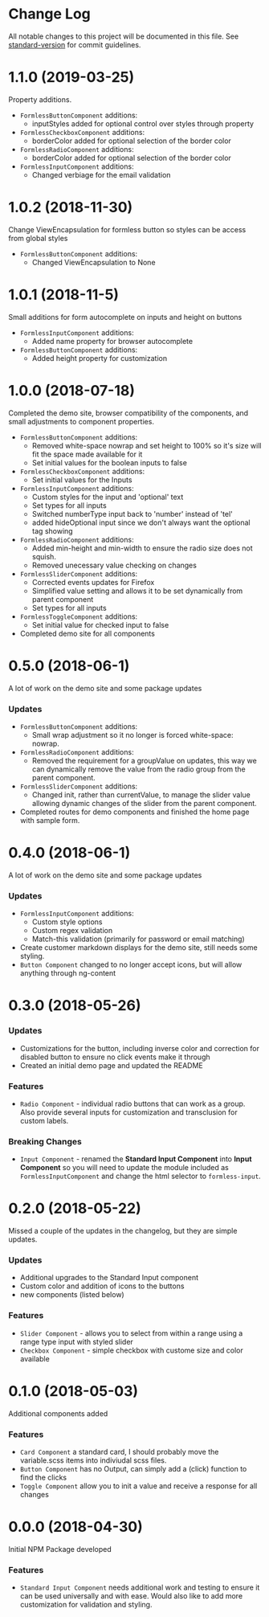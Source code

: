 # Change Log

All notable changes to this project will be documented in this file. See [standard-version](https://github.com/conventional-changelog/standard-version) for commit guidelines.

# 1.1.0 (2019-03-25)

Property additions.

* `FormlessButtonComponent` additions:
  * inputStyles added for optional control over styles through property
* `FormlessCheckboxComponent` additions:
  * borderColor added for optional selection of the border color
* `FormlessRadioComponent` additions:
  * borderColor added for optional selection of the border color
* `FormlessInputComponent` additions:
  * Changed verbiage for the email validation

# 1.0.2 (2018-11-30)

Change ViewEncapsulation for formless button so styles can be access from global styles

* `FormlessButtonComponent` additions:
  * Changed ViewEncapsulation to None

# 1.0.1 (2018-11-5)

Small additions for form autocomplete on inputs and height on buttons

* `FormlessInputComponent` additions:
  * Added name property for browser autocomplete
* `FormlessButtonComponent` additions:
  * Added height property for customization

# 1.0.0 (2018-07-18)

Completed the demo site, browser compatibility of the components, and small adjustments to component properties.

* `FormlessButtonComponent` additions:
  * Removed white-space nowrap and set height to 100% so it's size will fit the space made available for it
  * Set initial values for the boolean inputs to false
* `FormlessCheckboxComponent` additions:
  * Set initial values for the Inputs
* `FormlessInputComponent` additions:
  * Custom styles for the input and 'optional' text
  * Set types for all inputs
  * Switched numberType input back to 'number' instead of 'tel'
  * added hideOptional input since we don't always want the optional tag showing
* `FormlessRadioComponent` additions:
  * Added min-height and min-width to ensure the radio size does not squish.
  * Removed unecessary value checking on changes
* `FormlessSliderComponent` additions:
  * Corrected events updates for Firefox
  * Simplified value setting and allows it to be set dynamically from parent component
  * Set types for all inputs
* `FormlessToggleComponent` additions:
  * Set initial value for checked input to false
* Completed demo site for all components

# 0.5.0 (2018-06-1)

A lot of work on the demo site and some package updates

### Updates

* `FormlessButtonComponent` additions:
  * Small wrap adjustment so it no longer is forced white-space: nowrap.
* `FormlessRadioComponent` additions:
  * Removed the requirement for a groupValue on updates, this way we can dynamically remove the value from the radio group from the parent component.
* `FormlessSliderComponent` additions:
  * Changed init, rather than currentValue, to manage the slider value allowing dynamic changes of the slider from the parent component.
* Completed routes for demo components and finished the home page with sample form.

# 0.4.0 (2018-06-1)

A lot of work on the demo site and some package updates

### Updates

* `FormlessInputComponent` additions:
  * Custom style options
  * Custom regex validation
  * Match-this validation (primarily for password or email matching)
* Create customer markdown displays for the demo site, still needs some styling.
* `Button Component` changed to no longer accept icons, but will allow anything through ng-content

# 0.3.0 (2018-05-26)

### Updates

* Customizations for the button, including inverse color and correction for disabled button to ensure no click events make it through
* Created an initial demo page and updated the README

### Features

* `Radio Component` - individual radio buttons that can work as a group. Also provide several inputs for customization and transclusion for custom labels.

### Breaking Changes

* `Input Component` - renamed the **Standard Input Component** into **Input Component** so you will need to update the module included as `FormlessInputComponent` and change the html selector to `formless-input`.

# 0.2.0 (2018-05-22)

Missed a couple of the updates in the changelog, but they are simple updates.

### Updates

* Additional upgrades to the Standard Input component
* Custom color and addition of icons to the buttons
* new components (listed below)

### Features

* `Slider Component` - allows you to select from within a range using a range type input with styled slider
* `Checkbox Component` - simple checkbox with custome size and color available

# 0.1.0 (2018-05-03)

Additional components added

### Features

* `Card Component` a standard card, I should probably move the variable.scss items into indiviudal scss files.
* `Button Component` has no Output, can simply add a (click) function to find the clicks
* `Toggle Component` allow you to init a value and receive a response for all changes

# 0.0.0 (2018-04-30)

Initial NPM Package developed

### Features

* `Standard Input Component` needs additional work and testing to ensure it can be used universally and with ease. Would also like to add more customization for validation and styling.
